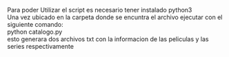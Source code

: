 Para poder Utilizar el script es necesario tener instalado python3</br>
Una vez ubicado en la carpeta donde se encuntra el archivo ejecutar con el siguiente comando:</br>
python catalogo.py</br>
esto generara dos archivos txt con la informacion de las peliculas y las series respectivamente</br>
